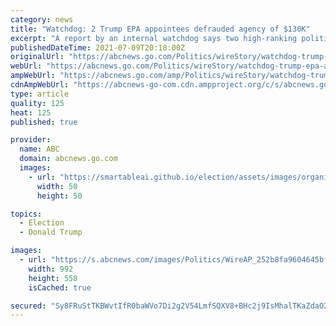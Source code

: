 ```yaml
---
category: news
title: "Watchdog: 2 Trump EPA appointees defrauded agency of $130K"
excerpt: "A report by an internal watchdog says two high-ranking political appointees of Donald Trump's at the Environmental Protection Agency engaged in fraudulent payroll activities that cost the agency more than $130,"
publishedDateTime: 2021-07-09T20:18:00Z
originalUrl: "https://abcnews.go.com/Politics/wireStory/watchdog-trump-epa-appointees-defrauded-agency-130k-78761617"
webUrl: "https://abcnews.go.com/Politics/wireStory/watchdog-trump-epa-appointees-defrauded-agency-130k-78761617"
ampWebUrl: "https://abcnews.go.com/amp/Politics/wireStory/watchdog-trump-epa-appointees-defrauded-agency-130k-78761617"
cdnAmpWebUrl: "https://abcnews-go-com.cdn.ampproject.org/c/s/abcnews.go.com/amp/Politics/wireStory/watchdog-trump-epa-appointees-defrauded-agency-130k-78761617"
type: article
quality: 125
heat: 125
published: true

provider:
  name: ABC
  domain: abcnews.go.com
  images:
    - url: "https://smartableai.github.io/election/assets/images/organizations/abcnews.go.com-50x50.jpg"
      width: 50
      height: 50

topics:
  - Election
  - Donald Trump

images:
  - url: "https://s.abcnews.com/images/Politics/WireAP_252b8fa9604645bf98f587e8fe77fbaf_16x9_992.jpg"
    width: 992
    height: 558
    isCached: true

secured: "Sy8FRuStTKBWvtIfR0baWVo7Di2g2V54LmfSQXV8+BHc2j9IsMhalTKaZdaO2OOmxijRC0rgbe8p7l27Q/qI2z55t57GuCy9Y1i2AorSOtxyVXMO121ZMOa2aC2KgBHQ4t+toUnNEv7iNJN5aNLQyN3lDgkaOJboXk8SrL0t0+hJQW8CUm/lqqHyxj/vQQIiueC/PfbtMOkFe8K5gY7ewEhDoGgJ/nGZpJ1zwBlSM/9lMxUmrTsFYz2hqCO1zIDrYu2gEh8CXHf3GGWgjhd12WFY8Ji7WpqndnZLk/GdPTGIvHKZ3AlESn7CuYWhsL6XgDhEDpXG1F+0TwoqHVMBM6IHxxUXVmlMuNuYFY8PavQ=;myzz1z+IwrcINEEOo11wvQ=="
---
```


